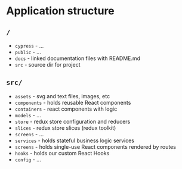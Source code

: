 # Application structure

## `/`

- `cypress` - ...
- `public` - ...
- `docs` - linked documentation files with README.md
- `src` - source dir for project

## `src/`

- `assets` - svg and text files, images, etc
- `components` - holds reusable React components
- `containers` - react components with logic
- `models` - ...
- `store` - redux store configuration and reducers
- `slices` - redux store slices (redux toolkit)
- `screens` - ...
- `services` - holds stateful business logic services
- `screens` - holds single-use React components rendered by routes
- `hooks` - holds our custom React Hooks
- `config` - ...
